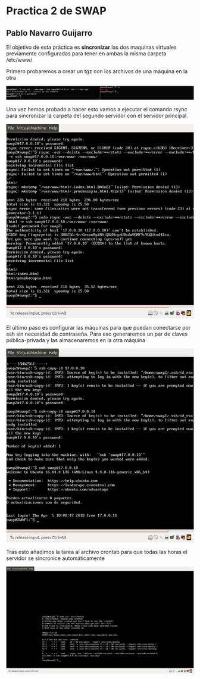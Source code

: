 # Practica 2 de SWAP
## Pablo Navarro Guijarro

El objetivo de esta práctica es **sincronizar** las dos maquinas virtuales previamente configuradas para tener en ambas la misma carpeta /etc/www/

Primero probaremos a crear un tgz con los archivos de una máquina en la otra

![imagen](https://github.com/Skeptor/SWAP1718/blob/master/Practica2/Prueba_copia.png)


Una vez hemos probado a hacer esto vamos a ejecutar el comando rsync para sincronizar la carpeta del segundo servidor con el servidor principal.

![imagen](https://github.com/Skeptor/SWAP1718/blob/master/Practica2/rsync-manual.png)

El último paso es configurar las máquinas para que puedan conectarse por ssh sin necesidad de contraseña. Para eso generaremos un par de claves pública-privada y las almacenaremos en la otra máquina

![imagen](https://github.com/Skeptor/SWAP1718/blob/master/Practica2/ssh-copy.png)

Tras esto añadimos la tarea al archivo crontab para que todas las horas el servidor se sincronice automáticamente

![imagen](https://github.com/Skeptor/SWAP1718/blob/master/Practica2/crontab.png)
